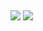   ##
 
<div> 
  <a href="https://instagram.com/emilly_caaroline_?igshid=OGQ5ZDc2ODk2ZA==" target="_blank"><img src="https://img.shields.io/badge/-Instagram-%23E4405F?style=for-the-badge&logo=instagram&logoColor=white" target="_blank"></a>
  <a href="https://www.linkedin.com/in/emilly-caroline-129936290" target="_blank"><img src="https://img.shields.io/badge/-LinkedIn-%230077B5?style=for-the-badge&logo=linkedin&logoColor=white" target="_blank"></a> 
  
</div>


  
<!---
emillycaaroline/emillycaaroline is a ✨ special ✨ repository because its `README.md` (this file) appears on your GitHub profile.
You can click the Preview link to take a look at your changes.
--->
